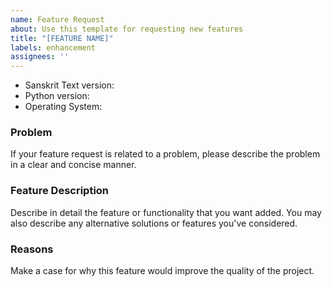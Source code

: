 ```yaml
---
name: Feature Request
about: Use this template for requesting new features
title: "[FEATURE NAME]"
labels: enhancement
assignees: ''
---
```


* Sanskrit Text version:
* Python version:
* Operating System:


### Problem

If your feature request is related to a problem, please describe the problem in a clear and concise manner.

### Feature Description

Describe in detail the feature or functionality that you want added.
You may also describe any alternative solutions or features you've considered.

### Reasons

Make a case for why this feature would improve the quality of the project.

